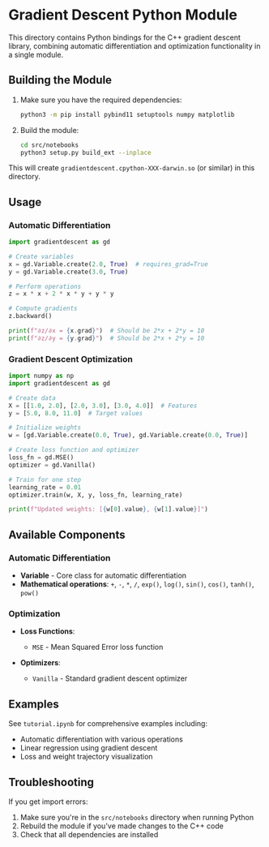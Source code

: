 # Gradient Descent Python Module

This directory contains Python bindings for the C++ gradient descent library, combining automatic differentiation and optimization functionality in a single module.

## Building the Module

1. Make sure you have the required dependencies:
   ```bash
   python3 -m pip install pybind11 setuptools numpy matplotlib
   ```

2. Build the module:
   ```bash
   cd src/notebooks
   python3 setup.py build_ext --inplace
   ```

This will create `gradientdescent.cpython-XXX-darwin.so` (or similar) in this directory.

## Usage

### Automatic Differentiation

```python
import gradientdescent as gd

# Create variables
x = gd.Variable.create(2.0, True)  # requires_grad=True
y = gd.Variable.create(3.0, True)

# Perform operations
z = x * x + 2 * x * y + y * y

# Compute gradients
z.backward()

print(f"∂z/∂x = {x.grad}")  # Should be 2*x + 2*y = 10
print(f"∂z/∂y = {y.grad}")  # Should be 2*x + 2*y = 10
```

### Gradient Descent Optimization

```python
import numpy as np
import gradientdescent as gd

# Create data
X = [[1.0, 2.0], [2.0, 3.0], [3.0, 4.0]]  # Features
y = [5.0, 8.0, 11.0]  # Target values

# Initialize weights
w = [gd.Variable.create(0.0, True), gd.Variable.create(0.0, True)]

# Create loss function and optimizer
loss_fn = gd.MSE()
optimizer = gd.Vanilla()

# Train for one step
learning_rate = 0.01
optimizer.train(w, X, y, loss_fn, learning_rate)

print(f"Updated weights: [{w[0].value}, {w[1].value}]")
```

## Available Components

### Automatic Differentiation
- **Variable** - Core class for automatic differentiation
- **Mathematical operations**: `+`, `-`, `*`, `/`, `exp()`, `log()`, `sin()`, `cos()`, `tanh()`, `pow()`

### Optimization
- **Loss Functions**: 
  - `MSE` - Mean Squared Error loss function

- **Optimizers**:
  - `Vanilla` - Standard gradient descent optimizer

## Examples

See `tutorial.ipynb` for comprehensive examples including:
- Automatic differentiation with various operations
- Linear regression using gradient descent
- Loss and weight trajectory visualization

## Troubleshooting

If you get import errors:
1. Make sure you're in the `src/notebooks` directory when running Python
2. Rebuild the module if you've made changes to the C++ code
3. Check that all dependencies are installed